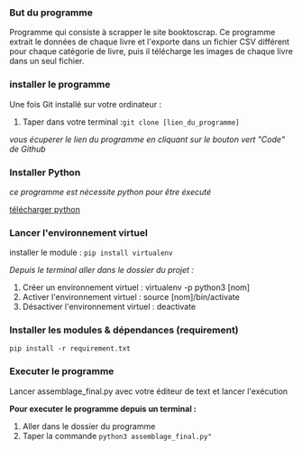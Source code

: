 
### But du programme
Programme qui consiste à scrapper le site booktoscrap. Ce programme extrait le données de chaque livre
et l'exporte dans un fichier CSV différent pour chaque catégorie de livre, puis il télécharge les images de chaque livre
dans un seul fichier.
### installer le programme
Une fois Git installé sur votre ordinateur :
1. Taper dans votre terminal :`git clone [lien_du_programme]` 

*vous écuperer le lien du programme en cliquant sur le bouton vert "Code" de Github*
### Installer Python
*ce programme est nécessite python pour être éxecuté*

[télécharger python](https://www.python.org/downloads/)

### Lancer l'environnement virtuel
installer le module :
`pip install virtualenv`

*Depuis le terminal aller dans le dossier du projet :*
1. Créer un environnement virtuel : virtualenv -p python3 [nom]
2. Activer l'environnement virtuel : source [nom]/bin/activate
3. Désactiver l'environnement virtuel : deactivate



### Installer les modules & dépendances (requirement)

`pip install -r requirement.txt`
 
### Executer le programme

Lancer assemblage_final.py avec votre éditeur de text et lancer l'exécution

**Pour executer le programme depuis un terminal :**
1. Aller dans le dossier du programme 
2. Taper la commande `python3 assemblage_final.py"`

